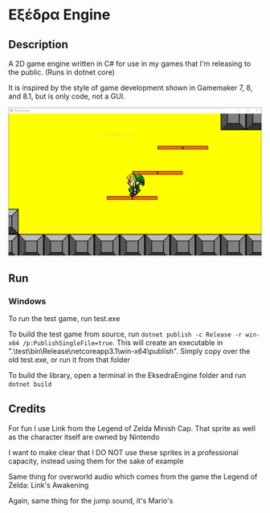 # Εξέδρα Engine

## Description

A 2D game engine written in C# for use in my games that I'm releasing to the public. (Runs in dotnet core)

It is inspired by the style of game development shown in Gamemaker 7, 8, and 8.1, but is only code, not a GUI.

<img src="https://github.com/blueOkiris/Eksedra-Engine/blob/master/docs/example-image.png" width="640" />

## Run

### Windows

To run the test game, run test.exe

To build the test game from source, run `dotnet publish -c Release -r win-x64 /p:PublishSingleFile=true`. This will create an executable in ".\\test\\bin\\Release\\netcoreapp3.1\\win-x64\\publish". Simply copy over the old test.exe, or run it from that folder

To build the library, open a terminal in the EksedraEngine folder and run `dotnet build`

## Credits

For fun I use Link from the Legend of Zelda Minish Cap. That sprite as well as the character itself are owned by Nintendo

I want to make clear that I DO NOT use these sprites in a professional capacity, instead using them for the sake of example

Same thing for overworld audio which comes from the game the Legend of Zelda: Link's Awakening

Again, same thing for the jump sound, it's Mario's
